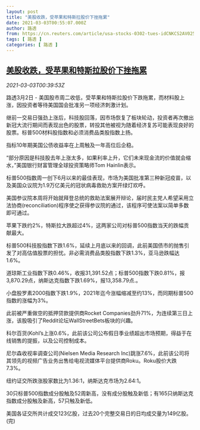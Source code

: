 ```yaml
---
layout: post
title: "美股收跌，受苹果和特斯拉股价下挫拖累"
date: 2021-03-03T00:55:07.000Z
author: 路透
from: https://cn.reuters.com/article/usa-stocks-0302-tues-idCNKCS2AV025
tags: [ 路透 ]
categories: [ 路透 ]
---
```

<!--1614732907000-->
[美股收跌，受苹果和特斯拉股价下挫拖累](https://cn.reuters.com/article/usa-stocks-0302-tues-idCNKCS2AV025)
------

<div>
<div><i>2021-03-03T00:39:53Z</i></div><p>路透3月2日 - 美国股市周二收低，受苹果和特斯拉股价下跌拖累，而材料股上涨，因投资者等待美国国会批准另一项经济刺激计划。</p><p>继前一交易日强劲上涨后，科技股回落，因市场恢复了板块轮动，投资者再次撤出新冠大流行期间而表现出色的股票，转投其他被视为随着经济复苏可能表现良好的股票。标普500材料股指数和必须消费品类股指数上扬。</p><p>指标10年期美国公债收益率在上周触及一年高位后企稳。</p><p>“部分原因是科技股去年上涨太多，如果利率上升，它们未来现金流的价值就会缩水，”美国银行财富管理全球投资策略师Tom Hainlin表示。</p><p>标普500指数周一创下6月以来的最佳表现，市场为美国批准第三种新冠疫苗，以及美国众议院为1.9万亿美元的冠状病毒救助方案开绿灯欢呼。</p><p>美国参议院本周将开始就拜登总统的救助法案展开辩论，届时民主党人希望采用立法协商(reconciliation)程序使之获得参议院的通过，该程序可使法案以简单多数即可通过。</p><p>苹果下跌约2%，特斯拉大跌超过4%，这两家公司对标普500指数当天的跌幅贡献最大。</p><p>标普500科技股指数下跌1.6%，延续上月底以来的回调，此前美国债市的抛售引发了对高估值股票的担忧。非必需消费品类股指数下跌1.3%，亚马逊跌幅达1.6%。</p><p>道琼斯工业指数下跌0.46%，收报31,391.52点；标普500指数下跌0.81%，报3,870.29点，纳斯达克指数下跌1.69%，报13,358.79点.。</p><p>小盘股罗素2000指数下跌1.9%，2021年迄今涨幅缩减至约13%，而同期标普500指数的涨幅为3%。</p><p>此前被严重做空的抵押贷款提供商Rocket Companies劲升71%，为连续第三日上涨，该股吸引了Reddit论坛WallStreetBets板块的兴趣。</p><p>科尔百货(Kohl’s上涨0.6%，此前该公司公布假日季业绩超出市场预期，得益于在线销售的提振，以及公司控制成本。</p><p>尼尔森收视率调查公司(Nielsen Media Research Inc)跳涨7.6%，此前该公司将其领先的视频广告业务出售给电视流媒体平台提供商Roku。Roku股价大跌7.3%。</p><p>纽约证交所跌涨股家数比为1.36:1，纳斯达克市场为2.64:1。</p><p>30只标普500指数成分股触及52周新高，没有成分股触及新低；有165只纳斯达克指数成分股触及新高，57只触及新低。</p><p>美国各证交所共计成交123亿股，过去20个完整交易日的日均成交量为149亿股。(完)</p>
</div>
